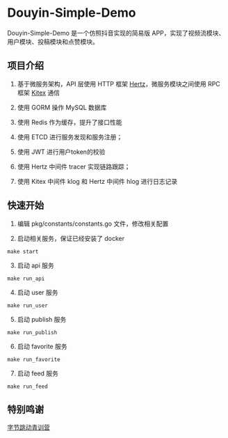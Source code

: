 # Douyin-Simple-Demo
Douyin-Simple-Demo 是一个仿照抖音实现的简易版 APP，实现了视频流模块、用户模块、投稿模块和点赞模块。

## 项目介绍
1. 基于微服务架构，API 层使用 HTTP 框架 [Hertz](https://github.com/cloudwego/kitex)，微服务模块之间使用 RPC 框架 [Kitex](https://github.com/cloudwego/kitex) 通信
   
2. 使用 GORM 操作 MySQL 数据库

3. 使用 Redis 作为缓存，提升了接口性能

4. 使用 ETCD 进行服务发现和服务注册；

5. 使用 JWT 进行用户token的校验

7. 使用 Hertz 中间件 tracer 实现链路跟踪；

8. 使用 Kitex 中间件 klog 和 Hertz 中间件 hlog 进行日志记录

## 快速开始
1. 编辑 pkg/constants/constants.go 文件，修改相关配置

2. 启动相关服务，保证已经安装了 docker
```shell
make start
```

3. 启动 api 服务
```shell
make run_api
```

4. 启动 user 服务
```shell
make run_user
```

5. 启动 publish 服务
```shell
make run_publish
```

6. 启动 favorite 服务
```shell
make run_favorite
```

7. 启动 feed 服务
```shell
make run_feed
```

## 特别鸣谢
[字节跳动青训营](https://youthcamp.bytedance.com/)